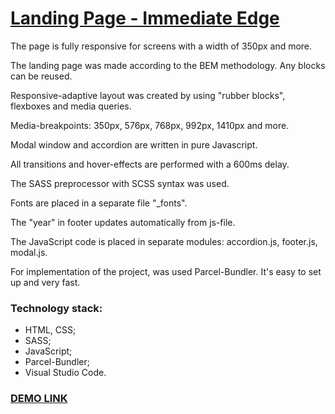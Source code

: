 # [Landing Page - Immediate Edge](https://goldenspade.github.io/layout_immediate_edge/) #

The page is fully responsive for screens with a width of 350px and more.

The landing page was made according to the BEM methodology. Any blocks can be reused.

Responsive-adaptive layout was created by using "rubber blocks", flexboxes and media queries.

Media-breakpoints: 350px, 576px, 768px, 992px, 1410px and more.

Modal window and accordion are written in pure Javascript.

All transitions and hover-effects are performed with a 600ms delay.

The SASS preprocessor with SCSS syntax was used.

Fonts are placed in a separate file "_fonts".

The "year" in footer updates automatically from js-file.

The JavaScript code is placed in separate modules: accordion.js, footer.js, modal.js.

For implementation of the project, was used Parcel-Bundler. It's easy to set up and very fast.

### Technology stack: ###

* HTML, CSS;
* SASS;
* JavaScript;
* Parcel-Bundler;
* Visual Studio Code.

### [DEMO LINK](https://goldenspade.github.io/layout_immediate_edge/) ###
